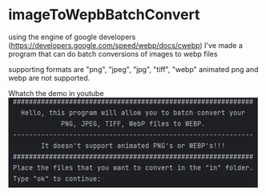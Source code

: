# imageToWepbBatchConvert
using the engine of google developers (https://developers.google.com/speed/webp/docs/cwebp) I've made a program that can do batch conversions of images to webp files

supporting formats are "png", "jpeg", "jpg", "tiff", "webp"
animated png and webp are not supported.


Whatch the demo in youtube
[![DEMO](webpbatchconvert.png)](https://youtu.be/Tt3T_vvO8io)
